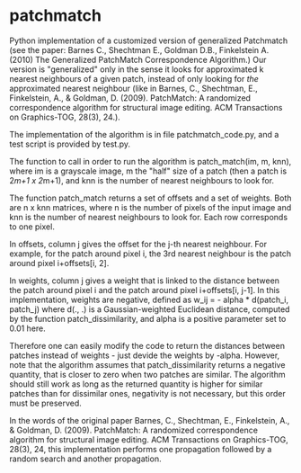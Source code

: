 # patchmatch
Python implementation of a customized version of generalized Patchmatch
(see the paper: Barnes C., Shechtman E., Goldman D.B., Finkelstein A. (2010) The Generalized PatchMatch Correspondence Algorithm.)
Our version is "generalized" only in the sense it looks for approximated k nearest neighbours of a given patch, instead of only looking for *the* approximated nearest neighbour (like in Barnes, C., Shechtman, E., Finkelstein, A., & Goldman, D. (2009). PatchMatch: A randomized correspondence algorithm for structural image editing. ACM Transactions on Graphics-TOG, 28(3), 24.).

The implementation of the algorithm is in file patchmatch_code.py, and a test script is provided by test.py.

The function to call in order to run the algorithm is patch_match(im, m, knn), where im is a grayscale image, m the "half" size of a patch (then a patch is 2*m+1 x 2*m+1), and knn is the number of nearest neighbours to look for.

The function patch_match returns a set of offsets and a set of weights.
Both are n x knn matrices, where n is the number of pixels of the input image and knn is the number of nearest neighbours to look for.
Each row corresponds to one pixel.

In offsets, column j gives the offset for the j-th nearest neighbour. For example, for the patch around pixel i, the 3rd nearest neighbour is the patch around pixel i+offsets[i, 2].

In weights, column j gives a weight that is linked to the distance between the patch around pixel i and the patch around pixel i+offsets[i, j-1]. In this implementation, weights are negative, defined as w_ij = - alpha * d(patch_i, patch_j) where d(., .) is a Gaussian-weighted Euclidean distance, computed by the function patch_dissimilarity, and alpha is a positive parameter set to 0.01 here.

Therefore one can easily modify the code to return the distances between patches instead of weights - just devide the weights by -alpha.
However, note that the algorithm assumes that patch_dissimilarity returns a negative quantity, that is closer to zero when two patches are similar. The algorithm should still work as long as the returned quantity is higher for similar patches than for dissimilar ones, negativity is not necessary, but this order must be preserved.

In the words of the original paper Barnes, C., Shechtman, E., Finkelstein, A., & Goldman, D. (2009). PatchMatch: A randomized correspondence algorithm for structural image editing. ACM Transactions on Graphics-TOG, 28(3), 24,
this implementation performs one propagation followed by a random search and another propagation.

